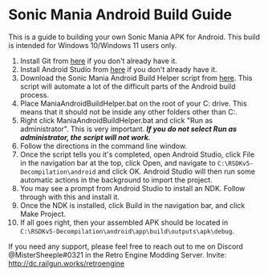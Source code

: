# Sonic Mania Android Build Guide

This is a guide to building your own Sonic Mania APK for Android. This build is intended for Windows 10/Windows 11 users only.

1. Install Git from [here](https://gitforwindows.org/) if you don't already have it.
2. Install Android Studio from [here](https://developer.android.com/studio) if you don't already have it.
3. Download the Sonic Mania Android Build Helper script from [here](https://example.com). This script will automate a lot of the difficult parts of the Android build process.
4. Place ManiaAndroidBuildHelper.bat on the root of your C: drive. This means that it should not be inside any other folders other than C:\.
5. Right click ManiaAndroidBuildHelper.bat and click "Run as administrator". This is very important. ***If you do not select Run as administrator, the script will not work.***
6. Follow the directions in the command line window.
7. Once the script tells you it's completed, open Android Studio, click File in the navigation bar at the top, click Open, and navigate to `C:\RSDKv5-Decompilation\android` and click OK. Android Studio will then run some automatic actions in the background to import the project.
8. You may see a prompt from Android Studio to install an NDK. Follow through with this and install it.
9. Once the NDK is installed, click Build in the navigation bar, and click Make Project.
10. If all goes right, then your assembled APK should be located in `C:\RSDKv5-Decompilation\android\app\build\outputs\apk\debug`.

If you need any support, please feel free to reach out to me on Discord @MisterSheeple#0321 in the Retro Engine Modding Server. Invite: http://dc.railgun.works/retroengine
